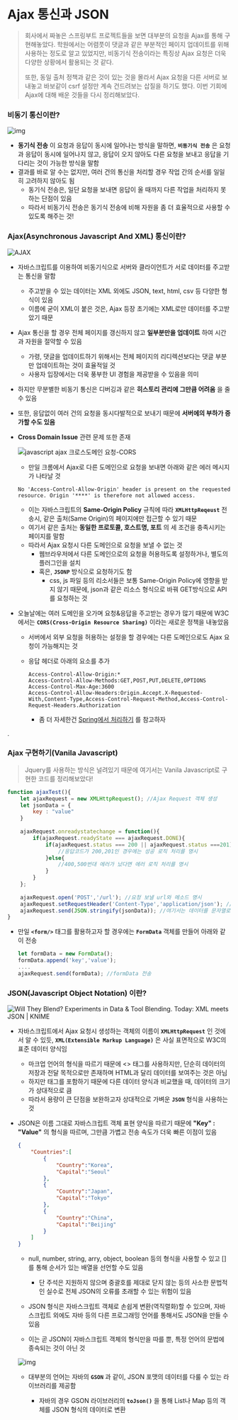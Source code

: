 # Ajax 통신과 JSON

> 회사에서 짜놓은 스프링부트 프로젝트들을 보면 대부분의 요청을 Ajax를 통해 구현해놓았다. 학원에서는 어렴풋이 댓글과 같은 부분적인 페이지 업데이트를 위해 사용하는 정도로 알고 있었지만, 비동기식 전송이라는 특징상 Ajax 요청은 더욱 다양한 상황에서 활용되는 것 같다. 
>
> 또한, 동일 출처 정책과 같은 것이 있는 것을 몰라서 Ajax 요청을 다른 서버로 보내놓고 바보같이 csrf 설정만 계속 건드려보는 삽질을 하기도 했다. 이번 기회에 Ajax에 대해 배운 것들을 다시 정리해보았다.



### 비동기 통신이란?

![img](https://blog.kakaocdn.net/dn/CGKRX/btqSLHV9qTm/7IoRWNojLEbeDjcAIRhpSK/img.png)

- __동기식 전송__ 이 요청과 응답이 동시에 일어나는 방식을 말하면, __`비동기식 전송`__ 은 요청과 응답이 동시에 일어나지 않고, 응답이 오지 않아도 다른 요청을 보내고 응답을 기다리는 것이 가능한 방식을 말함
- 결과를 바로 알 수는 없지만, 여러 건의 통신을 처리할 경우 작업 간의 순서를 일일히 고려하지 않아도 됨
  - 동기식 전송은, 일단 요청을 보내면 응답이 올 때까지 다른 작업을 처리하지 못하는 단점이 있음
  - 따라서 비동기식 전송은 동기식 전송에 비해 자원을 좀 더 효율적으로 사용할 수 있도록 해주는 것!



### Ajax(Asynchronous Javascript And XML) 통신이란?

![AJAX](https://webwox.files.wordpress.com/2011/08/ajaxsequencev2.gif?w=477&h=267)



- 자바스크립트를 이용하여 비동기식으로 서버와 클라이언트가 서로 데이터를 주고받는 통신을 말함
  - 주고받을 수 있는 데이터는 XML 외에도 JSON, text, html, csv 등 다양한 형식이 있음
  - 이름에 굳이 XML이 붙은 것은, Ajax 등장 초기에는 XML로만 데이터를 주고받았기 때문
- Ajax 통신을 할 경우 전체 페이지를 갱신하지 않고 __일부분만을 업데이트__ 하여 시간과 자원을 절약할 수 있음
  - 가령, 댓글을 업데이트하기 위해서는 전체 페이지의 리디렉션보다는 댓글 부분만 업데이트하는 것이 효율적일 것
  - 사용자 입장에서는 더욱 풍부한 UI 경험을 제공받을 수 있음을 의미
- 하지만 무분별한 비동기 통신은 디버깅과 같은 __히스토리 관리에 그만큼 어려움__ 을 줄 수 있음
- 또한, 응답없이 여러 건의 요청을 동시다발적으로 보내기 때문에 __서버에의 부하가 증가할 수도 있음__



- __Cross Domain Issue__ 관련 문제 또한 존재

  ![javascript ajax 크로스도메인 요청-CORS](https://img1.daumcdn.net/thumb/R1280x0.fpng/?fname=http://t1.daumcdn.net/brunch/service/user/1pJY/image/OhRUYAA_taKZtLVo5BMCpomOqUo.png)

  - 만일 크롬에서 Ajax로 다른 도메인으로 요청을 보내면 아래와 같은 에러 메시지가 나타날 것

  ```
  No 'Access-Control-Allow-Origin' header is present on the requested resource. Origin '****' is therefore not allowed access.
  ```

  - 이는 자바스크립트의 __Same-Origin Policy__ 규칙에 따라 __`XMLHttpReqeust`__ 전송시, 같은 출처(Same Origin)의 페이지에만 접근할 수 있기 때문
  - 여기서 같은 출처는 __동일한 프로토콜, 호스트명, 포트__ 의 세 조건을 충족시키는 페이지를 말함
  - 따라서 Ajax 요청시 다른 도메인으로 요청을 보낼 수 없는 것
    - 웹브라우저에서 다른 도메인으로의 요청을 허용하도록 설정하거나, 별도의 플러그인을 설치
    - 혹은,  __`JSONP`__ 방식으로 요청하기도 함
      - css, js 파일 등의 리소서들은 보통 Same-Origin Policy에 영향을 받지 않기 때문에, json과 같은 리소스 형식으로 바꿔 GET방식으로 API를 요청하는 것

  

- 오늘날에는 여러 도메인을 오가며 요청&응답을 주고받는 경우가 많기 때문에 W3C에서는 __`CORS(Cross-Origin Resource Sharing)`__ 이라는 새로운 정책을 내놓았음

  - 서버에서 외부 요청을 허용하는 설정을 할 경우에는 다른 도메인으로도 Ajax 요청이 가능해지는 것

  - 응답 헤더로 아래의 요소를 추가

    ```
    Access-Control-Allow-Origin:*
    Access-Control-Allow-Methods:GET,POST,PUT,DELETE,OPTIONS
    Access-Control-Max-Age:3600
    Access-Control-Allow-Headers:Origin.Accept.X-Requested-With,Content-Type,Access-Control-Request-Method,Access-Control-Request-Headers.Authorization
    ```

    - 좀 더 자세한건 [Spring에서 처리하기](https://spring.io/guides/gs/rest-service-cors/) 를 참고하자

.

### Ajax 구현하기(Vanila Javascript)

> Jquery를 사용하는 방식은 널려있기 때문에 여기서는 Vanila Javascript로 구현한 코드를 정리해보았다!

```javascript
function ajaxTest(){
	let ajaxRequest = new XMLHttpRequest(); //Ajax Request 객체 생성
    let jsonData = {
        key : "value"
    }
    
    ajaxRequest.onreadystatechange = function(){
        if(ajaxRequest.readyState === ajaxRequest.DONE){
            if(ajaxRequest.status === 200 || ajaxRequest.status ===201){
                //응답코드가 200,201인 경우에는 성공 로직 처리를 명시
            }else{
                //400,500번대 에러가 났다면 에러 로직 처리를 명시
            }
        }
    };
    
    ajaxRequest.open('POST','/url'); //요청 보낼 url와 메소드 명시
    ajaxRequest.setRequestHeader('Content-Type','application/json'); //헤더 설정
    ajaxRequest.send(JSON.stringify(jsonData)); //여기서는 데이터를 문자열로 전송 
}
```



- 만일 __`<form/>`__ 태그를 활용하고자 할 경우에는 __`FormData`__ 객체를 만들어 아래와 같이 전송

  ```javascript
  let formData = new FormData();
  formData.append('key','value');
  ....
  ajaxRequest.send(formData); //formData 전송
  ```

  

### JSON(Javascript Object Notation) 이란?

![Will They Blend? Experiments in Data &amp; Tool Blending. Today: XML meets JSON  | KNIME](https://www.knime.com/sites/default/files/styles/inline_large/public/inline-images/xml-json.png?itok=JTpUrKjv)

- 자바스크립트에서 Ajax 요청시 생성하는 객체의 이름이 __`XMLHttpRequest`__ 인 것에서 알 수 있듯, __`XML(Extensible Markup Language)`__ 은 사실 표면적으로 W3C의 표준 데이터 양식임

  - 마크업 언어의 형식을 따르기 때문에 <> 태그를 사용하지만, 단순히 데이터의 저장과 전달 목적으로만 존재하며 HTML과 달리 데이터를 보여주는 것은 아님
  - 하지만 태그를 포함하기 때문에 다른 데이터 양식과 비교했을 때, 데이터의 크기가 상대적으로 큼
  - 따라서 용량이 큰 단점을 보완하고자 상대적으로 가벼운 __`JSON`__ 형식을 사용하는 것

  

- JSON은 이름 그대로 자바스크립트 객체 표현 양식을 따르기 때문에 __"Key" : "Value"__ 의 형식을 따르며, 그만큼 가볍고 전송 속도가 더욱 빠른 이점이 있음

  ```json
  {
      "Countries":[
          {
              "Country":"Korea",
              "Capital":"Seoul"
          },
          {
              "Country":"Japan",
              "Capital":"Tokyo"
          },
          {
              "Country":"China",
              "Capital":"Beijing"
          }
      ]
  }
  ```

  - null, number, string, arry, object, boolean 등의 형식을 사용할 수 있고 []를 통해 순서가 있는 배열을 선언할 수도 있음
    - 단 주석은 지원하지 않으며 중괄호를 제대로 닫지 않는 등의 사소한 문법적인 실수로 전체 JSON의 오류를 초래할 수 있는 위험이 있음

  -  JSON 형식은 자바스크립트 객체로 손쉽게 변환(역직렬화)할 수 있으며, 자바스크립트 외에도 자바 등의 다른 프로그래밍 언어를 통해서도 JSON을 만들 수 있음

    - 이는 곧 JSON이 자바스크립트 객체의 형식만을 따를 뿐, 특정 언어의 문법에 종속되는 것이 아닌 것

    ![img](https://blog.kakaocdn.net/dn/bgzz2k/btqSTIM7KYy/q4dDknL3zKlKaqWL6vJuM0/img.png)

  - 대부분의 언어는 자바의 __`GSON`__ 과 같이, JSON 포맷의 데이터를 다룰 수 있는 라이브러리를 제공함

    - 자바의 경우 GSON 라이브러리의 __`toJson()`__ 을 통해 List나 Map 등의 객체를 JSON 형식의 데이터로 변환 

    

